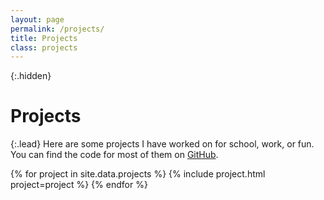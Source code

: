 ```yaml
---
layout: page
permalink: /projects/
title: Projects
class: projects
---
```


{:.hidden}
# Projects

{:.lead}
Here are some projects I have worked on for school, work, or fun. You can find the code for most of them on [GitHub](https://github.com/samw0627).

<div class="grid">
  {% for project in site.data.projects %}
    {% include project.html project=project %}
  {% endfor %}
</div>
